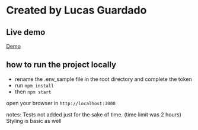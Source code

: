 # Created by Lucas Guardado

## Live demo
[Demo](https://movies-list-search.herokuapp.com/)

## how to run the project locally

- rename the .env_sample file in the root directory and complete the token
- run `npm install`
- then `npm start`

open your browser in `http://localhost:3000`


notes: 
    Tests not added just for the sake of time. (time limit was 2 hours)
    Styling is basic as well
